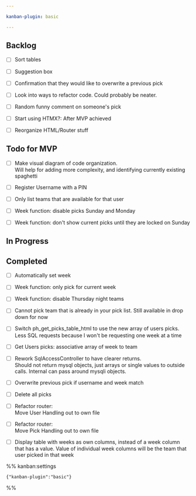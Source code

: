 ```yaml
---

kanban-plugin: basic

---
```


## Backlog

- [ ] Sort tables
- [ ] Suggestion box
- [ ] Confirmation that they would like to overwrite a previous pick
- [ ] Look into ways to refactor code. Could probably be neater.
- [ ] Random funny comment on someone's pick
- [ ] Start using HTMX?: After MVP achieved
- [ ] Reorganize HTML/Router stuff


## Todo for MVP

- [ ] Make visual diagram of code organization.  <br>Will help for adding more complexity, and identifying currently existing spaghetti
- [ ] Register Username with a PIN
- [ ] Only list teams that are available for that user
- [ ] Week function: disable picks Sunday and Monday
- [ ] Week function: don't show current picks until they are locked on Sunday


## In Progress



## Completed

- [ ] Automatically set week
- [ ] Week function: only pick for current week
- [ ] Week function: disable Thursday night teams
- [ ] Cannot pick team that is already in your pick list. Still available in drop down for now
- [ ] Switch ph_get_picks_table_html to use the new array of users picks. Less SQL requests because I won't be requesting one week at a time
- [ ] Get Users picks: associative array of week to team
- [ ] Rework SqlAccessController to have clearer returns.<br>Should not return mysql objects, just arrays or single values to outside calls. Internal can pass around mysqli objects.
- [ ] Overwrite previous pick if username and week match
- [ ] Delete all picks
- [ ] Refactor router:<br>Move User Handling out to own file
- [ ] Refactor router:<br>Move Pick Handling out to own file
- [ ] Display table with weeks as own columns, instead of a week column that has a value. Value of individual week columns will be the team that user picked in that week




%% kanban:settings
```
{"kanban-plugin":"basic"}
```
%%